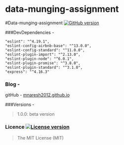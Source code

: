 # data-munging-assignment

#Data-munging-assignment  [![GitHub version](http://img.shields.io/badge/version-0.0.1-brightgreen.svg)]()

###DevDependencies - 
```
"eslint": "^4.19.1",
"eslint-config-airbnb-base": "^13.0.0",
"eslint-config-standard": "^11.0.0",
"eslint-plugin-import": "^2.13.0",
"eslint-plugin-node": "^6.0.1",
"eslint-plugin-promise": "^3.8.0",
"eslint-plugin-standard": "^3.1.0",
"express": "^4.16.3"
```

### Blog -
gitHub -  [mnaresh2012.github.io](http://mnaresh2012.github.io/index.html)

###Versions -
> 1.0.0: beta version

### Licence [![License version](http://img.shields.io/badge/License-MIT-red.svg)]()
> The MIT License (MIT)

